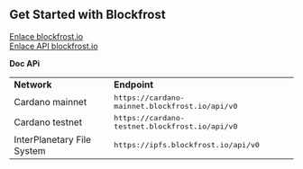 ## Get Started with Blockfrost

<a href="https://blockfrost.io/dashboard" target="_blank">Enlace blockfrost.io </a> <br>
<a href="https://docs.blockfrost.io" target="_blank">Enlace API blockfrost.io </a>

**Doc APi**

<table>
  <tbody><tr><td><b>Network</b></td><td><b>Endpoint</b></td></tr>
  <tr><td>Cardano mainnet</td><td><tt>https://cardano-mainnet.blockfrost.io/api/v0</tt></td></tr>
  <tr><td>Cardano testnet</td><td><tt>https://cardano-testnet.blockfrost.io/api/v0</tt></td></tr>
  <tr><td>InterPlanetary File System</td><td><tt>https://ipfs.blockfrost.io/api/v0</tt></td></tr>
</tbody></table>